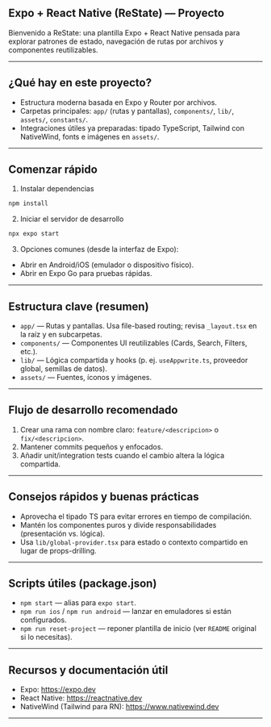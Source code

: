 ## Expo + React Native (ReState) — Proyecto

Bienvenido a ReState: una plantilla Expo + React Native pensada para explorar patrones de estado, navegación de rutas por archivos y componentes reutilizables.

---

## ¿Qué hay en este proyecto?

- Estructura moderna basada en Expo y Router por archivos.
- Carpetas principales: `app/` (rutas y pantallas), `components/`, `lib/`, `assets/`, `constants/`.
- Integraciones útiles ya preparadas: tipado TypeScript, Tailwind con NativeWind, fonts e imágenes en `assets/`.

---

## Comenzar rápido

1) Instalar dependencias

```bash
npm install
```

2) Iniciar el servidor de desarrollo

```bash
npx expo start
```

3) Opciones comunes (desde la interfaz de Expo):

- Abrir en Android/iOS (emulador o dispositivo físico).
- Abrir en Expo Go para pruebas rápidas.

---

## Estructura clave (resumen)

- `app/` — Rutas y pantallas. Usa file-based routing; revisa `_layout.tsx` en la raíz y en subcarpetas.
- `components/` — Componentes UI reutilizables (Cards, Search, Filters, etc.).
- `lib/` — Lógica compartida y hooks (p. ej. `useAppwrite.ts`, proveedor global, semillas de datos).
- `assets/` — Fuentes, íconos y imágenes.

---

## Flujo de desarrollo recomendado

1. Crear una rama con nombre claro: `feature/<descripcion>` o `fix/<descripcion>`.
2. Mantener commits pequeños y enfocados.
3. Añadir unit/integration tests cuando el cambio altera la lógica compartida.

---

## Consejos rápidos y buenas prácticas

- Aprovecha el tipado TS para evitar errores en tiempo de compilación.
- Mantén los componentes puros y divide responsabilidades (presentación vs. lógica).
- Usa `lib/global-provider.tsx` para estado o contexto compartido en lugar de props-drilling.

---

## Scripts útiles (package.json)

- `npm start` — alias para `expo start`.
- `npm run ios` / `npm run android` — lanzar en emuladores si están configurados.
- `npm run reset-project` — reponer plantilla de inicio (ver `README` original si lo necesitas).

---

## Recursos y documentación útil

- Expo: https://expo.dev
- React Native: https://reactnative.dev
- NativeWind (Tailwind para RN): https://www.nativewind.dev

---
